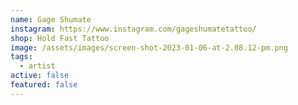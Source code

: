 ```yaml
---
name: Gage Shumate
instagram: https://www.instagram.com/gageshumatetattoo/
shop: Hold Fast Tattoo
image: /assets/images/screen-shot-2023-01-06-at-2.08.12-pm.png
tags:
  - artist
active: false
featured: false
---
```

